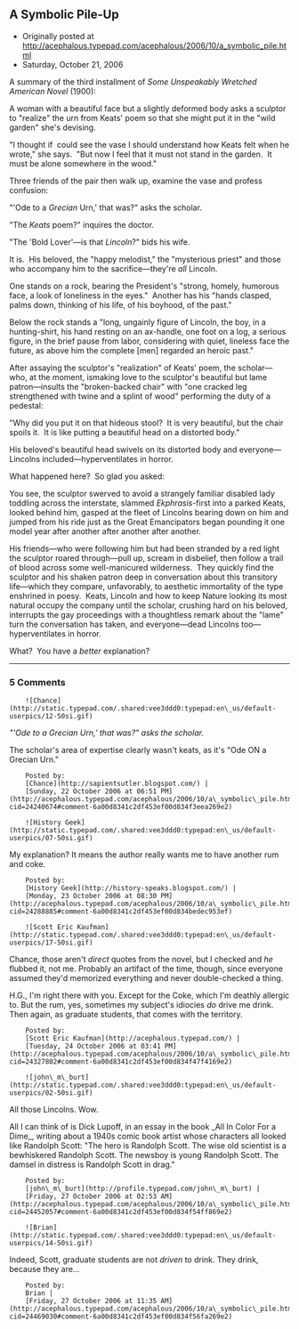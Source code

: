 ## A Symbolic Pile-Up

 * Originally posted at http://acephalous.typepad.com/acephalous/2006/10/a_symbolic_pile.html
 * Saturday, October 21, 2006



A summary of the third installment of _Some Unspeakably Wretched American Novel_ (1900):

A woman with a beautiful face but a slightly deformed body asks a sculptor to "realize" the urn from Keats' poem so that she might put it in the "wild garden" she's devising.

"I thought if  could see the vase I should understand how Keats felt when he wrote," she says.  "But now I feel that it must not stand in the garden.  It must be alone somewhere in the wood."

Three friends of the pair then walk up, examine the vase and profess confusion:

"'Ode to a _Grecian_ Urn,' that was?" asks the scholar.

"The _Keats_ poem?" inquires the doctor.

"The 'Bold Lover'—is that _Lincoln_?" bids his wife.

It is.  His beloved, the "happy melodist," the "mysterious priest" and those who accompany him to the sacrifice—they're _all_ Lincoln.  

One stands on a rock, bearing the President's "strong, homely, humorous face, a look of loneliness in the eyes."  Another has his "hands clasped, palms down, thinking of his life, of his boyhood, of the past."

Below the rock stands a "long, ungainly figure of Lincoln, the boy, in a hunting-shirt, his hand resting on an ax-handle, one foot on a log, a serious figure, in the brief pause from labor, considering with quiet, lineless face the future, as above him the complete [men] regarded an heroic past."

After assaying the sculptor's "realization" of Keats' poem, the scholar—who, at the moment, ismaking love to the sculptor's beautiful but lame patron—insults the "broken-backed chair" with "one cracked leg strengthened with twine and a splint of wood" performing the duty of a pedestal:

"Why did you put it on that hideous stool?  It is very beautiful, but the chair spoils it.  It is like putting a beautiful head on a distorted body."

His beloved's beautiful head swivels on its distorted body and everyone—Lincolns included—hyperventilates in horror.

What happened here?  So glad you asked:

You see, the sculptor swerved to avoid a strangely familiar disabled lady toddling across the interstate, slammed _Ekphrasis_-first into a parked Keats, looked behind him, gasped at the fleet of Lincolns bearing down on him and jumped from his ride just as the Great Emancipators began pounding it one model year after another after another after another.

His friends—who were following him but had been stranded by a red light the sculptor roared through—pull up, scream in disbelief, then follow a trail of blood across some well-manicured wilderness.  They quickly find the sculptor and his shaken patron deep in conversation about this transitory life—which they compare, unfavorably, to aesthetic immortality of the type enshrined in poesy.  Keats, Lincoln and how to keep Nature looking its most natural occupy the company until the scholar, crushing hard on his beloved, interrupts the gay proceedings with a thoughtless remark about the "lame" turn the conversation has taken, and everyone—dead Lincolns too—hyperventilates in horror.

What?  You have a _better_ explanation?

		

* * *

### 5 Comments 

		

                
[]()

	

		![Chance](http://static.typepad.com/.shared:vee3ddd0:typepad:en\_us/default-userpics/12-50si.gif)
	

	

		

_"'Ode to a Grecian Urn,' that was?" asks the scholar._

The scholar's area of expertise clearly wasn't keats, as it's "Ode ON a Grecian Urn."

	

		Posted by:
		[Chance](http://sapientsutler.blogspot.com/) |
		[Sunday, 22 October 2006 at 06:51 PM](http://acephalous.typepad.com/acephalous/2006/10/a\_symbolic\_pile.html?cid=24240674#comment-6a00d8341c2df453ef00d834f3eea269e2)

[]()

	

		![History Geek](http://static.typepad.com/.shared:vee3ddd0:typepad:en\_us/default-userpics/07-50si.gif)
	

	

		

My explanation? It means the author really wants me to have another rum and coke.

	

		Posted by:
		[History Geek](http://history-speaks.blogspot.com/) |
		[Monday, 23 October 2006 at 08:30 PM](http://acephalous.typepad.com/acephalous/2006/10/a\_symbolic\_pile.html?cid=24288885#comment-6a00d8341c2df453ef00d834bedec953ef)

[]()

	

		![Scott Eric Kaufman](http://static.typepad.com/.shared:vee3ddd0:typepad:en\_us/default-userpics/17-50si.gif)
	

	

		

Chance, those aren't _direct_ quotes from the novel, but I checked and _he_ flubbed it, not me.  Probably an artifact of the time, though, since everyone assumed they'd memorized everything and never double-checked a thing.

H.G., I'm right there with you.  Except for the Coke, which I'm deathly allergic to.  But the rum, yes, sometimes my subject's idiocies _do_ drive me drink.  Then again, as graduate students, that comes with the territory.

	

		Posted by:
		[Scott Eric Kaufman](http://acephalous.typepad.com/) |
		[Tuesday, 24 October 2006 at 03:41 PM](http://acephalous.typepad.com/acephalous/2006/10/a\_symbolic\_pile.html?cid=24327802#comment-6a00d8341c2df453ef00d834f47f4169e2)

[]()

	

		![john\_m\_burt](http://static.typepad.com/.shared:vee3ddd0:typepad:en\_us/default-userpics/02-50si.gif)
	

	

		

All those Lincolns.  Wow.

All I can think of is Dick Lupoff, in an essay in the book \_All In Color For a Dime\_, writing about a 1940s comic book artist whose characters all looked like Randolph Scott: "The hero is Randolph Scott.  The wise old scientist is a bewhiskered Randolph Scott.  The newsboy is young Randolph Scott.  The damsel in distress is Randolph Scott in drag."

	

		Posted by:
		[john\_m\_burt](http://profile.typepad.com/john\_m\_burt) |
		[Friday, 27 October 2006 at 02:53 AM](http://acephalous.typepad.com/acephalous/2006/10/a\_symbolic\_pile.html?cid=24452057#comment-6a00d8341c2df453ef00d834f54ff869e2)

[]()

	

		![Brian](http://static.typepad.com/.shared:vee3ddd0:typepad:en\_us/default-userpics/14-50si.gif)
	

	

		

Indeed, Scott, graduate students are not _driven_ to drink.  They drink, because they are...

	

		Posted by:
		Brian |
		[Friday, 27 October 2006 at 11:35 AM](http://acephalous.typepad.com/acephalous/2006/10/a\_symbolic\_pile.html?cid=24469030#comment-6a00d8341c2df453ef00d834f56fa269e2)

		

        